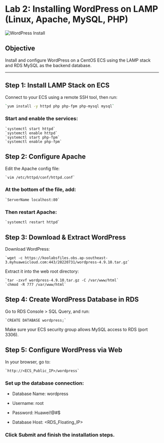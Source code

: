 # Lab 2: Installing WordPress on LAMP (Linux, Apache, MySQL, PHP)

![WordPress Install](images/S2)

## Objective
Install and configure WordPress on a CentOS ECS using the LAMP stack and RDS MySQL as the backend database.

---

## Step 1: Install LAMP Stack on ECS

Connect to your ECS using a remote SSH tool, then run:

```bash
`yum install -y httpd php php-fpm php-mysql mysql`
```


### Start and enable the services:
```
`systemctl start httpd`
`systemctl enable httpd`
`systemctl start php-fpm`
`systemctl enable php-fpm`
```
## Step 2: Configure Apache
Edit the Apache config file:
```
`vim /etc/httpd/conf/httpd.conf`
```
### At the bottom of the file, add:
```
`ServerName localhost:80`
```
### Then restart Apache:
```
`systemctl restart httpd`
```
## Step 3: Download & Extract WordPress

Download WordPress:
```
`wget -c https://koolabsfiles.obs.ap-southeast-3.myhuaweicloud.com:443/20220731/wordpress-4.9.10.tar.gz`
```
Extract it into the web root directory:
```
`tar -zxvf wordpress-4.9.10.tar.gz -C /var/www/html`
`chmod -R 777 /var/www/html`
```
## Step 4: Create WordPress Database in RDS

Go to RDS Console > SQL Query, and run:
```
`CREATE DATABASE wordpress;`
```
Make sure your ECS security group allows MySQL access to RDS (port 3306).

## Step 5: Configure WordPress via Web

In your browser, go to:
```
`http://<ECS_Public_IP>/wordpress`
```
### Set up the database connection:

- Database Name: wordpress

- Username: root

- Password: Huawei!@#$

- Database Host: <RDS_Floating_IP>

### Click Submit and finish the installation steps.
